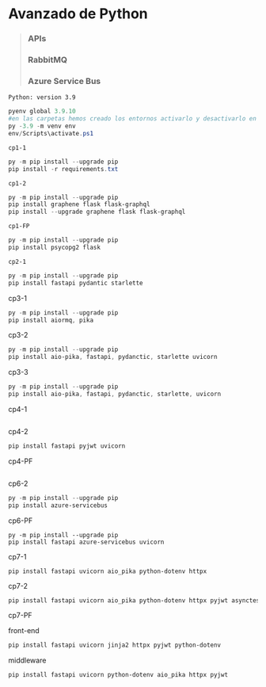 # Avanzado de Python 

> ### APIs 
>
> ### RabbitMQ 
>
> ### Azure Service Bus

`Python: version 3.9`

```powershell
pyenv global 3.9.10
#en las carpetas hemos creado los entornos activarlo y desactivarlo en cada carpeta.
py -3.9 -m venv env
env/Scripts\activate.ps1
```

`cp1-1`

```powershell
py -m pip install --upgrade pip
pip install -r requirements.txt
```

`cp1-2` 

```powershell
py -m pip install --upgrade pip
pip install graphene flask flask-graphql
pip install --upgrade graphene flask flask-graphql
```

`cp1-FP`

```powershell
py -m pip install --upgrade pip
pip install psycopg2 flask
```

`cp2-1`

```powershell
py -m pip install --upgrade pip
pip install fastapi pydantic starlette
```

cp3-1

```powershell
py -m pip install --upgrade pip
pip install aiormq, pika
```

cp3-2

```powershell
py -m pip install --upgrade pip
pip install aio-pika, fastapi, pydanctic, starlette uvicorn
```

cp3-3

```powershell
py -m pip install --upgrade pip
pip install aio-pika, fastapi, pydanctic, starlette, uvicorn
```

cp4-1

```powershell
```

cp4-2

```powershell
pip install fastapi pyjwt uvicorn
```

cp4-PF

```powershell
```

cp6-2

```powershell
py -m pip install --upgrade pip
pip install azure-servicebus
```

cp6-PF

```
py -m pip install --upgrade pip
pip install fastapi azure-servicebus uvicorn
```

cp7-1

``` 
pip install fastapi uvicorn aio_pika python-dotenv httpx
```

cp7-2

```powershell
pip install fastapi uvicorn aio_pika python-dotenv httpx pyjwt asynctest
```

cp7-PF

front-end

```powershell
pip install fastapi uvicorn jinja2 httpx pyjwt python-dotenv
```

middleware

```
pip install fastapi uvicorn python-dotenv aio_pika httpx pyjwt
```



